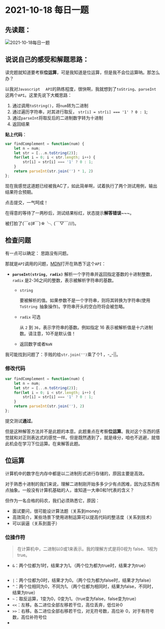 # 2021-10-18 每日一题

## 先读题：

![2021-10-18每日一题](D:\study\JDR_Blog\docs\leetcode\One_question_per_day\img\20211018105400.png)

## 说说自己的感受和解题思路：

读完题就知道要考察**位运算**，可是我知道是位运算，但是我不会位运算呐。那怎么办？

以我对`Javascript	` `API`的熟练程度，很快啊，我就想到了`toString`、`parseInt`这两个`API`。这里先说下大概思路：

1. 通过调用`toString()`，将`num`转为二进制
2. 通过遍历字符串，对其进行取反， `str[i] = str[i] === '1' ? 0 : 1`;
3. 通过`parseInt`将取反后的二进制数字转为十进制
4. 返回结果

**贴上代码**：

```javascript
var findComplement = function(num) {
    let n = num;
    let str = [...n.toString(2)];
    for(let i = 0; i < str.length; i++) {
        str[i] = str[i] === '1' ? 0 : 1;
    }
    return parseInt(str.join('') * 1, 2)
};
```

现在我感觉这道题已经被我AC了，如此简单啊，试着执行了两个测试用例，输出结果符合预期。

点击提交，一气呵成！

在得意的等待了一两秒后，测试结果标红，状态提示**解答错误**~~~。

被打脸了(￣ε(#￣)☆╰╮(￣▽￣///)。

## 检查问题

有一点可以确定： 思路没有问题。

那就是`API`调用的问题，[MDN](https://developer.mozilla.org/zh-CN/docs/Web/JavaScript/Reference/Global_Objects/parseInt )打开在熟悉下这个`API`：

- **`parseInt(string, radix)`** 解析一个字符串并返回指定基数的十进制整数， `radix` 是2-36之间的整数，表示被解析字符串的基数。

  - `string`

    要被解析的值。如果参数不是一个字符串，则将其转换为字符串(使用  `ToString `抽象操作)。字符串开头的空白符将会被忽略。

  - `radix` 可选

    从 `2` 到 `36`，表示字符串的基数。例如指定 16 表示被解析值是十六进制数。请注意，10不是默认值！

  - 返回数字或者`NaN`

我可能找到问题了：手贱的给`str.join('')`乘了个1 ，-_-||。

### **修改代码**

```javascript
var findComplement = function(num) {
    let n = num;
    let str = [...n.toString(2)];
    for(let i = 0; i < str.length; i++) {
        str[i] = str[i] === '1' ? 0 : 1;
    }
    return parseInt(str.join(''), 2)
};
```

提交测试**通过**。

但是这种解答方法并不是此题的本意。此题重点在考察**位运算**。我对这个东西的感觉就和对正则表达式的感觉一样。但是既然遇到了，就是缘分，咱也不逃避，就借此机会在学习下位运算。在来解答此题。

## 位运算

计算机中的数字在内存中都是以二进制形式进行存储的，原因主要是高效。

对于熟悉十进制的我们来说，理解二进制刚开始多多少少有点困难，因为这东西有点抽象。一般没有计算机基础的人，谁知道一大串0和1代表的含义？

但作为一名合格的码农，我们必须熟悉它，原因：

- 面试要问，很可能设计算法题（关系到money）
- 高效简介，某些场景下使用进制运算可以提高代码的整洁度（关系到技术）
- 可以装逼（关系到面子）

### 位操作符

> 在计算机中，二进制以0或1来表示。我的理解方式是将0视为 false、1视为true。

- `&`：两个位都为1时，结果才为1。（两个位为都为true时，结果才为true）

```javascript

```

- `|`：两个位都为0时，结果才为0。（两个位为都为false时，结果才为false）
- `^`：两个位相同为0，不同为1。（两个位都为相同时，结果为false，不同时，结果为true）
- `~`：取反运算，1变为0，0变为1。（true变为false，false变为true）
- `<<`：左移。各二进位全部左移若干位，高位丢弃，低位补0
- `>>`：右移。各二进位全部右移若干位，对无符号数，高位补 0，对于有符号数，高位补符号位
- 





